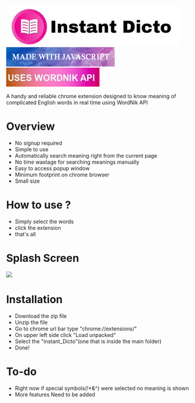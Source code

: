 <img src="Images/HeadName.jpg"></img></br>
<img src="Images/javascript.jpg"></img>
<img src="Images/api.jpg"></img></br>

A handy and reliable chrome extension designed to know meaning of complicated English words in real time using WordNik API
<br>

# Overview <br>

- No signup required 
- Simple to use
- Automatically search meaning right from the current page
- No time wastage for searching meanings manually
- Easy to access popup window
- Minimum footprint on chrome browser
- Small size 

# How to use ?

- Simply select the words 
- click the extension 
- that's all <br>


# Splash Screen <br>
<img src="Images/project.gif" width="500px">
 <br>

# Installation <br>
 - Download the zip file
 - Unzip the file
 - Go to chrome url bar type "chrome://extensions/"
 - On upper left side click "Load unpacked"
 - Select the "instant_Dicto"(one that is inside the main folder)
 - Done!
 
 # To-do <br>
 - Right now if special symbols(!*&^) were selected no meaning is shown 
 - More features Need to be added
 
